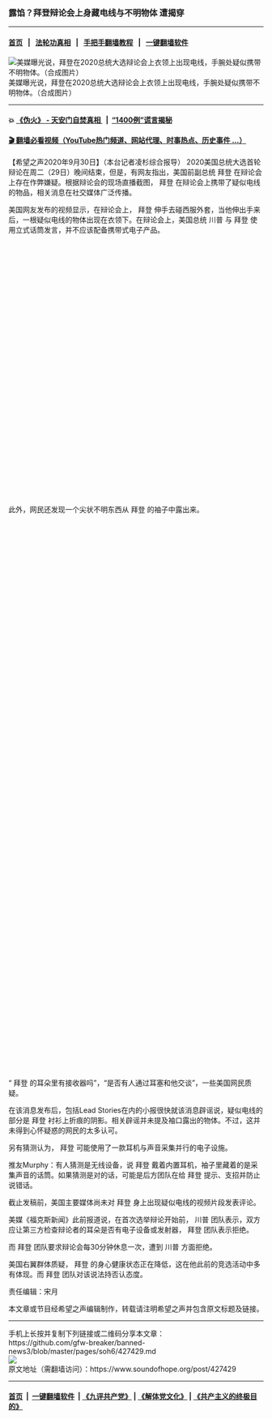 ### 露馅？拜登辩论会上身藏电线与不明物体 遭揭穿
------------------------

#### [首页](https://github.com/gfw-breaker/banned-news3/blob/master/README.md) &nbsp;&nbsp;|&nbsp;&nbsp; [法轮功真相](https://github.com/begood0513/basic/blob/master/README.md)  &nbsp;&nbsp;|&nbsp;&nbsp; [手把手翻墙教程](https://github.com/gfw-breaker/guides/wiki)  &nbsp;&nbsp;|&nbsp;&nbsp; [一键翻墙软件](https://github.com/gfw-breaker/nogfw/blob/master/README.md)  



<div><img alt="美媒曝光说，拜登在2020总统大选辩论会上衣领上出现电线，手腕处疑似携带不明物体。（合成图片）" src="https://img.soundofhope.org/2020-09/neoimage-1601494694305.jpg"/>
<br/><figcaption class="caption">
 美媒曝光说，拜登在2020总统大选辩论会上衣领上出现电线，手腕处疑似携带不明物体。（合成图片）
</figcaption></div><hr/>

#### 💥 [《伪火》 - 天安门自焚真相 ](http://158.247.195.190:10000/videos/blog/weihuo.html)&nbsp; |&nbsp; [“1400例”谎言揭秘  ](http://158.247.195.190:10000/videos/blog/jiexi1400.html)

#### [ 🎬  翻墙必看视频（YouTube热门频道、网站代理、时事热点、历史事件 ...）](https://github.com/gfw-breaker/links/blob/master/banned.md)

<div><div class="Content__Wrapper sc-1bvya0-0 grZQxZ">
 <p class="meta-top">
  <span class="meta">
   【希望之声2020年9月30日】（本台记者凌杉综合报导）
  </span>
  2020美国总统大选首轮辩论在周二（29日）晚间结束，但是，有网友指出，美国前副总统
  <ok href="/term/3365">
   拜登
  </ok>
  在辩论会上存在作弊嫌疑。根据辩论会的现场直播截图，
  <ok href="/term/3365">
   拜登
  </ok>
  在辩论会上携带了疑似电线的物品，相关消息在社交媒体广泛传播。
 </p>
 <p>
  美国网友发布的视频显示，在辩论会上，
  <ok href="/term/3365">
   拜登
  </ok>
  伸手去碰西服外套，当他伸出手来后，一根疑似电线的物体出现在衣领下。在辩论会上，美国总统
  <ok href="/term/1041">
   川普
  </ok>
  与
  <ok href="/term/3365">
   拜登
  </ok>
  使用立式话筒发言，并不应该配备携带式电子产品。
 </p>
 <div class="soh-embed">
  <div class="soh-embed-inner">
   <div class="iframely-embed" style="max-width: 550px;">
    <div class="iframely-responsive" style="padding-bottom: 100%;">
    </div>
   </div>
  </div>
 </div>
 <p>
  此外，网民还发现一个尖状不明东西从
  <ok href="/term/3365">
   拜登
  </ok>
  的袖子中露出来。
 </p>
 <div class="soh-embed">
  <div class="soh-embed-inner">
   <div class="iframely-embed" style="max-width: 550px;">
    <div class="iframely-responsive" style="padding-bottom: 114.9557%;">
    </div>
   </div>
  </div>
 </div>
 <div class="soh-embed">
  <div class="soh-embed-inner">
   <div class="iframely-embed" style="max-width: 550px;">
    <div class="iframely-responsive" style="padding-bottom: 100%;">
    </div>
   </div>
  </div>
 </div>
 <p>
  “
  <ok href="/term/3365">
   拜登
  </ok>
  的耳朵里有接收器吗”，“是否有人通过耳塞和他交谈”，一些美国网民质疑。
 </p>
 <p>
  在该消息发布后，包括Lead Stories在内的小报很快就该消息辟谣说，疑似电线的部分是
  <ok href="/term/3365">
   拜登
  </ok>
  衬衫上折痕的阴影。相关辟谣并未提及袖口露出的物体。不过，这并未得到心怀疑惑的网民的太多认可。
 </p>
 <p>
  另有猜测认为，
  <ok href="/term/3365">
   拜登
  </ok>
  可能使用了一款耳机与声音采集并行的电子设施。
 </p>
 <div class="soh-embed">
  <div class="soh-embed-inner">
   <div class="iframely-embed" style="max-width: 550px;">
    <div class="iframely-responsive">
    </div>
   </div>
  </div>
 </div>
 <p>
  推友Murphy：有人猜测是无线设备，说
  <ok href="/term/3365">
   拜登
  </ok>
  戴着内置耳机，袖子里藏着的是采集声音的话筒。如果猜测是对的话，可能是后方团队在给
  <ok href="/term/3365">
   拜登
  </ok>
  提示、支招并防止说错话。
 </p>
 <p>
  截止发稿前，美国主要媒体尚未对
  <ok href="/term/3365">
   拜登
  </ok>
  身上出现疑似电线的视频片段发表评论。
 </p>
 <p>
  美媒《福克斯新闻》此前报道说，在首次选举辩论开始前，
  <ok href="/term/1041">
   川普
  </ok>
  团队表示，双方应让第三方检查辩论者的耳朵是否有电子设备或发射器，
  <ok href="/term/3365">
   拜登
  </ok>
  团队表示拒绝。
 </p>
 <p>
  而
  <ok href="/term/3365">
   拜登
  </ok>
  团队要求辩论会每30分钟休息一次，遭到
  <ok href="/term/1041">
   川普
  </ok>
  方面拒绝。
 </p>
 <p>
  美国右翼群体质疑，
  <ok href="/term/3365">
   拜登
  </ok>
  的身心健康状态正在降低，这在他此前的竞选活动中多有体现。而
  <ok href="/term/3365">
   拜登
  </ok>
  团队对该说法持否认态度。
 </p>
 <p class="meta-btm">
  责任编辑：宋月
 </p>
 <p class="meta-btm">
  本文章或节目经希望之声编辑制作，转载请注明希望之声并包含原文标题及链接。
 </p>
</div>
</div>
<hr/>
手机上长按并复制下列链接或二维码分享本文章：<br/>
https://github.com/gfw-breaker/banned-news3/blob/master/pages/soh6/427429.md <br/>
<a href='https://github.com/gfw-breaker/banned-news3/blob/master/pages/soh6/427429.md'><img src='https://github.com/gfw-breaker/banned-news3/blob/master/pages/soh6/427429.md.png'/></a> <br/>
原文地址（需翻墙访问）：https://www.soundofhope.org/post/427429


------------------------
#### [首页](https://github.com/gfw-breaker/banned-news3/blob/master/README.md) &nbsp;|&nbsp; [一键翻墙软件](https://github.com/gfw-breaker/nogfw/blob/master/README.md) &nbsp;| [《九评共产党》](https://github.com/gfw-breaker/9ping.md/blob/master/README.md#九评之一评共产党是什么) | [《解体党文化》](https://github.com/gfw-breaker/jtdwh.md/blob/master/README.md) | [《共产主义的终极目的》](https://github.com/gfw-breaker/gczydzjmd.md/blob/master/README.md)


<img src='http://gfw-breaker.win/banned-news3/pages/soh6/427429.md' width='0px' height='0px'/>